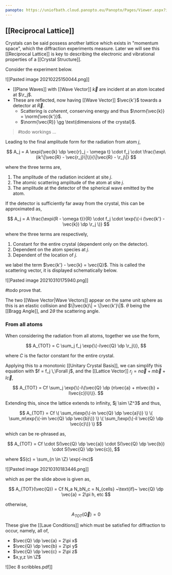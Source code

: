 ```yaml
---
panopto: https://uniofbath.cloud.panopto.eu/Panopto/Pages/Viewer.aspx?id=1ac521d3-954d-4a09-90fc-accf012bdd32
---
```


## [[Reciprocal Lattice]]

Crystals can be said possess another lattice which exists in "momentum space", which the diffraction experiments measure. Later we will see this [[Reciprocal Lattice]] is key to describing the electronic and vibrational properties of a [[Crystal Structure]].

Consider the experiment below.

![[Pasted image 20210225150044.png]]

- [[Plane Waves]] with [[Wave Vector]] $\vec{k}$ are incident at an atom located at $\r_j$.
- These are reflected, now having [[Wave Vector]] $\vec{k'}$ towards a detector at $\vec{R}$.
	- Scattering is *coherent*, conserving energy and thus $\norm{\vec{k}} = \norm{\vec{k'}}$.
	- $\norm{\vec{R}} \gg \text{dimensions of the crystal}$.

> #todo workings ...

Leading to the final amplitude form for the radiation from atom $j$, 

$$
A_j = A 
\expi{\vec{k} \dp \vec{r}_j - \omega t}
\cdot f_j
\cdot \frac{\exp\(ik'\|\vec{R} - \vec{r_j}\|\)}{\|\vec{R} - \r_j\|}
$$

where the three terms are,

1. The amplitude of the radiation incident at site $j$.
2. The atomic scattering amplitude of the atom at site $j$.
3. The amplitude at the detector of the spherical wave emitted by the atom.

If the detector is sufficiently far away from the crystal, this can be approximated as,

$$
A_j = A 
\frac{\expi{R - \omega t}}{R}
\cdot f_j
\cdot \exp{\(-i
	(\vec{k'} - \vec{k}) \dp \r_j
\)}
$$

where the three terms are respectively,

1. Constant for the entire crystal (dependent only on the detector).
2. Dependent on the atom species at $j$.
3. Dependent of the location of $j$.

we label the term $\vec{k'} - \vec{k} = \vec{Q}$. This is called the scattering vector, it is displayed schematically below.

![[Pasted image 20210310175940.png]]

#todo prove that.

The two [[Wave Vector|Wave Vectors]] appear on the same unit sphere as this is an elastic collision and $\|\vec{k}\| = \|\vec{k'}\|$. $\theta$ being the [[Bragg Angle]], and $2\theta$ the scattering angle.

### From all atoms

When considering the radiation from all atoms, together we use the form,

$$
A_{TOT} = C \sum_j f_j \exp{\(-i\vec{Q} \dp \r_j\)},
$$

where $C$ is the factor constant for the entire crystal. 

Applying this to a monotonic [[Unitary Crystal Basis]], we can simplify this equation with $f = f_j \,\Forall j$, and the [[Lattice Vector]] $r_j = n\vec{a} + m\vec{b} + l\vec{c}$,

$$
A_{TOT}
= Cf \sum_j  \exp{\(-i\(\vec{Q} \dp (n\vec{a} + m\vec{b} + l\vec{c})\)\)}.
$$

Extending this, since the lattice extends to infinity, $j \sim \Z^3$ and thus,

$$
A_{TOT}
= Cf
\(
\sum_n\exp{\(-in \vec{Q} \dp \vec{a}\)}
\)
\(
\sum_m\exp{\(-im \vec{Q} \dp \vec{b}\)}
\)
\(
\sum_l\exp{\(-il \vec{Q} \dp \vec{c}\)}
\)
$$

which can be re-phrased as,

$$
A_{TOT} = Cf
\cdot S(\vec{Q} \dp \vec{a})
\cdot S(\vec{Q} \dp \vec{b})
\cdot S(\vec{Q} \dp \vec{c}),
$$

where $S(c) = \sum_{n \in \Z} \exp(-inc)$

![[Pasted image 20210310183446.png]]

which as per the slide above is given as,

$$
A_{TOT}(\vec{Q}) = Cf N_a N_bN_c = N_{cells} ~\text{if}~ \vec{Q} \dp \vec{a} = 2\pi h, etc
$$

otherwise,

$$A_{TOT}(\vec{Q}) = 0$$

These give the [[Laue Conditions]] which must be satisfied for diffraction to occur, namely, all of,

- $\vec{Q} \dp \vec{a} = 2\pi x$
- $\vec{Q} \dp \vec{b} = 2\pi y$
- $\vec{Q} \dp \vec{c} = 2\pi z$
- $x,y,z \in \Z$


![[lec 8 scribbles.pdf]]

